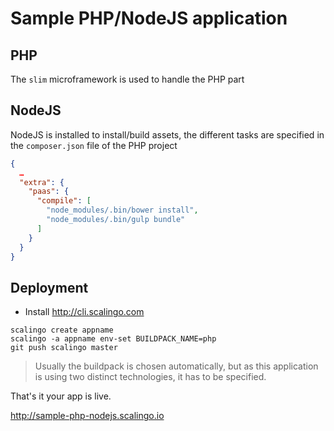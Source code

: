 # Sample PHP/NodeJS application

## PHP

The `slim` microframework is used to handle the PHP part

## NodeJS

NodeJS is installed to install/build assets, the different tasks
are specified in the `composer.json` file of the PHP project

```json
{
  …
  "extra": {
    "paas": {
      "compile": [
        "node_modules/.bin/bower install",
        "node_modules/.bin/gulp bundle"
      ]
    }
  }
}
```

## Deployment

* Install http://cli.scalingo.com

```
scalingo create appname
scalingo -a appname env-set BUILDPACK_NAME=php
git push scalingo master
```

> Usually the buildpack is chosen automatically, but as this application is using two distinct technologies, it has to be specified.

That's it your app is live.

http://sample-php-nodejs.scalingo.io
